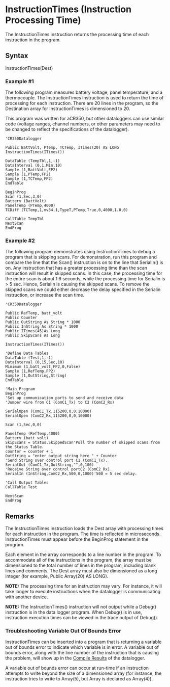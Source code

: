 # InstructionTimes (Instruction Processing Time)

The InstructionTimes instruction returns the processing time of each instruction in the program.

## Syntax

InstructionTimes(Dest)

### Example #1

The following program measures battery voltage, panel temperature, and a thermocouple. The InstructionTimes instruction is used to return the time of processing for each instruction. There are 20 lines in the program, so the Destination array for InstructionTimes is dimensioned to 20.

This program was written for aCR350, but other dataloggers can use similar code (voltage ranges, channel numbers, or other parameters may need to be changed to reflect the specifications of the datalogger).

```
'CR350Datalogger

Public BattVolt, PTemp, TCTemp, ITimes(20) AS LONG
InstructionTimes(ITimes())

DataTable (TempTbl,1,-1)
DataInterval (0,1,Min,10)
Sample (1,BattVolt,FP2)
Sample (1,PTemp,FP2)
Sample (1,TCTemp,FP2)
EndTable

BeginProg
Scan (1,Sec,3,0)
Battery (BattVolt)
PanelTemp (PTemp,4000)
TCDiff (TCTemp,1,mv34,1,TypeT,PTemp,True,0,4000,1.0,0)

CallTable TempTbl
NextScan
EndProg
```

### Example #2

The following program demonstrates using InstructionTimes to debug a program that is skipping scans. For demonstration, run this program and compare the line that the Scan() instruction is on to the line that SerialIn() is on. Any instruction that has a greater processing time than the scan instruction will result in skipped scans. In this case, the processing time for the entire scan is about 1.6 seconds, while the processing time for Serialin is > 5 sec. Hence, SerialIn is causing the skipped scans. To remove the skipped scans we could either decrease the delay specified in the Serialin instruction, or increase the scan time.

```
'CR350Datalogger

Public RefTemp, batt_volt
Public Counter
Public OutString As String * 1000
Public InString As String * 1000
Public ITimes(45)As Long
Public SkipScans As Long

InstructionTimes(ITimes())

'Define Data Tables
DataTable (Test,1,-1)
DataInterval (0,15,Sec,10)
Minimum (1,batt_volt,FP2,0,False)
Sample (1,RefTemp,FP2)
Sample (1,OutString,String)
EndTable

'Main Program
BeginProg
'Set up communication ports to send and receive data
'Jumper wire from C1 (ComC1_Tx) to C2 (ComC2_Rx)

SerialOpen (ComC1_Tx,115200,0,0,10000)
SerialOpen (ComC2_Rx,115200,0,0,10000)

Scan (1,Sec,0,0)

PanelTemp (RefTemp,4000)
Battery (batt_volt)
SkipScans = Status.SkippedScan'Pull the number of skipped scans from the Status Table.
counter = counter + 1
OutString = "enter output string here " + Counter
'Send String over control port C1 (ComC1_Tx).
SerialOut (ComC1_Tx,OutString,"",0,100)
'Receive String over control portC2 (ComC2_Rx).
SerialIn (InString,ComC2_Rx,500,0,1000)'500 = 5 sec delay.

'Call Output Tables
CallTable Test

NextScan
EndProg
```

## Remarks

The InstructionTimes instruction loads the Dest array with processing times for each instruction in the program. The time is reflected in microseconds. InstructionTimes must appear before the BeginProg statement in the program.

Each element in the array corresponds to a line number in the program. To accommodate all of the instructions in the program, the array must be dimensioned to the total number of lines in the program, including blank lines and comments. The Dest array must also be dimensioned as a long integer (for example, Public Array(20) AS LONG).

**NOTE:** The processing time for an instruction may vary. For instance, it will take longer to execute instructions when the datalogger is communicating with another device.

**NOTE:** The InstructionTimes() instruction will not output while a Debug() instruction is in the data logger program. When Debug() is in use, instruction execution times can be viewed in the trace output of Debug().

### Troubleshooting Variable Out Of Bounds Error

InstructionTimes can be inserted into a program that is returning a variable out of bounds error to indicate which variable is in error. A variable out of bounds error, along with the line number of the instruction that is causing the problem, will show up in the [Compile Results](../Info/compilemenu.md) of the datalogger.

A variable out of bounds error can occur at run-time if an instruction attempts to write beyond the size of a dimensioned array (for instance, the instruction tries to write to Array(5), but Array is declared as Array(4)).
